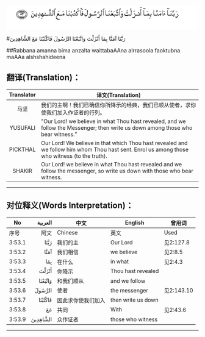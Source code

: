 ![003:053](images/003_053.gif)

#رَبَّنَا آمَنَّا بِمَا أَنْزَلْتَ وَاتَّبَعْنَا الرَّسُولَ فَاكْتُبْنَا مَعَ الشَّاهِدِينَ 

##Rabbana amanna bima anzalta waittabaAAna alrrasoola faoktubna maAAa alshshahideena 

## 翻译(Translation)：

| Translator | 译文(Translation)                                            |
| :--------: | ------------------------------------------------------------ |
|    马坚    | 我们的主啊！我们已确信你所降示的经典，我们已顺从使者，求你使我们加入作证者的行列。 |
|  YUSUFALI  | "Our Lord! we believe in what Thou hast revealed, and we follow the Messenger; then write us down among those who bear witness." |
|  PICKTHAL  | Our Lord! We believe in that which Thou hast revealed and we follow him whom Thou hast sent. Enrol us among those who witness (to the truth). |
|   SHAKIR   | Our Lord! we believe in what Thou hast revealed and we follow the messenger, so write us down with those who bear witness. |

---

## 对位释义(Words Interpretation)：

| No   | العربية | 中文    | English | 曾用词 |
| ---- | ------: | ------- | ------- | ------ |
| 序号 |    阿文 | Chinese | 英文    | Used   |
| 3:53.1 | رَبَّنَا     | 我们的主           | Our Lord           | 见2:127.8  |
| 3:53.2 | آمَنَّا     | 我们相信           | we believe         | 见2:8.5    |
| 3:53.3 | بِمَا      | 在什么             | in what            | 见2:4.3    |
| 3:53.4 | أَنْزَلْتَ    | 你降示             | Thou hast revealed |            |
| 3:53.5 | وَاتَّبَعْنَا  | 和我们顺从         | and we follow      |            |
| 3:53.6 | الرَّسُولَ   | 使者               | the messenger      | 见2:143.10 |
| 3:53.7 | فَاكْتُبْنَا  | 因此求你使我们加入 | then write us down |            |
| 3:53.8 | مَعَ       | 共同               | With               | 见2:43.6   |
| 3:53.9 | الشَّاهِدِينَ | 众作证者           | those who witness  |            |

---
